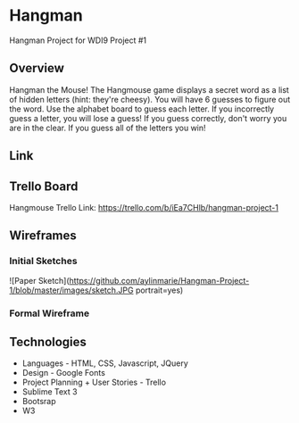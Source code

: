 # Hangman
Hangman Project for WDI9 Project #1

## Overview
Hangman the Mouse! The Hangmouse game displays a secret word as a list of hidden letters (hint: they're cheesy). You will have 6 guesses to figure out the word. Use the alphabet board to guess each letter. If you incorrectly guess a letter, you will lose a guess! If you guess correctly, don't worry you are in the clear. If you guess all of the letters you win!

## Link

## Trello Board
Hangmouse Trello Link: https://trello.com/b/iEa7CHlb/hangman-project-1

## Wireframes
### Initial Sketches
![Paper Sketch](https://github.com/aylinmarie/Hangman-Project-1/blob/master/images/sketch.JPG portrait=yes)

### Formal Wireframe


## Technologies 
* Languages - HTML, CSS, Javascript, JQuery
* Design - Google Fonts
* Project Planning + User Stories - Trello
* Sublime Text 3
* Bootsrap
* W3 



